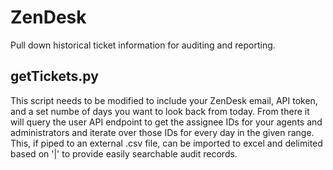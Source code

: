 # ZenDesk
Pull down historical ticket information for auditing and reporting.

## getTickets.py

This script needs to be modified to include your ZenDesk email, API token, and a set numbe of days you want to look back from today. From there it will query the user API endpoint to get the assignee IDs for your agents and administrators and iterate over those IDs for every day in the given range. This, if piped to an external .csv file, can be imported to excel and delimited based on '|' to provide easily searchable audit records.
